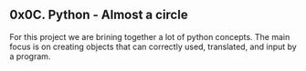 ## 0x0C. Python - Almost a circle

For this project we are brining together a lot of python concepts.
The main focus is on creating objects that can correctly used, translated, and input by a program.
